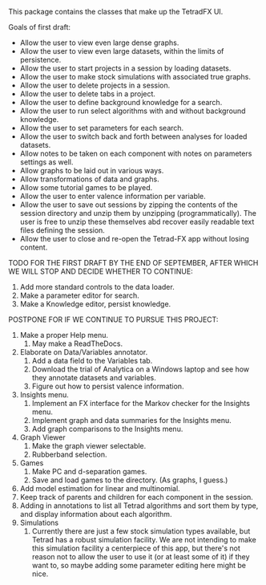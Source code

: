 This package contains the classes that make up the TetradFX UI.

Goals of first draft:

* Allow the user to view even large dense graphs.
* Allow the user to view even large datasets, within the limits of persistence.
* Allow the user to start projects in a session by loading datasets.
* Allow the user to make stock simulations with associated true graphs.
* Allow the user to delete projects in a session.
* Allow the user to delete tabs in a project.
* Allow the user to define background knowledge for a search.
* Allow the user to run select algorithms with and without background knowledge.
* Allow the user to set parameters for each search.
* Allow the user to switch back and forth between analyses for loaded datasets.
* Allow notes to be taken on each component with notes on parameters settings as well.
* Allow graphs to be laid out in various ways.
* Allow transformations of data and graphs.
* Allow some tutorial games to be played.
* Allow the user to enter valence information per variable.
* Allow the user to save out sessions by zipping the contents of the session directory
  and unzip them by unzipping (programmatically). The user is free to unzip these
  themselves abd recover easily readable text files defining the session.
* Allow the user to close and re-open the Tetrad-FX app without losing content.

TODO FOR THE FIRST DRAFT BY THE END OF SEPTEMBER, AFTER WHICH WE WILL STOP AND DECIDE WHETHER TO CONTINUE:

1. Add more standard controls to the data loader.
1. Make a parameter editor for search.
1. Make a Knowledge editor, persist knowledge.
  
POSTPONE FOR IF WE CONTINUE TO PURSUE THIS PROJECT:

1. Make a proper Help menu.
    1. May make a ReadTheDocs.
1. Elaborate on Data/Variables annotator. 
    1. Add a data field to the Variables tab.
    1. Download the trial of Analytica on a Windows laptop and see how they annotate datasets and variables.
    1. Figure out how to persist valence information.
1. Insights menu.
    1. Implement an FX interface for the Markov checker for the Insights menu.
    1. Implement graph and data summaries for the Insights menu.
    1. Add graph comparisons to the Insights menu.
1. Graph Viewer
    1. Make the graph viewer selectable.
    1. Rubberband selection.
1. Games
    1. Make PC and d-separation games.
    1. Save and load games to the directory. (As graphs, I guess.)
1. Add model estimation for linear and multinomial.
1. Keep track of parents and children for each component in the session.
1. Adding in annotations to list all Tetrad algorithms and sort them by type, and display
   information about each algorithm.
1. Simulations
    1. Currently there are just a few stock simulation types available, but Tetrad has a robust simulation
       facility. We are not intending to make this simulation facility a centerpiece of this app, but
       there's not reason not to allow the user to use it (or at least some of it) if they want to, so
       maybe adding some parameter editing here might be nice.
